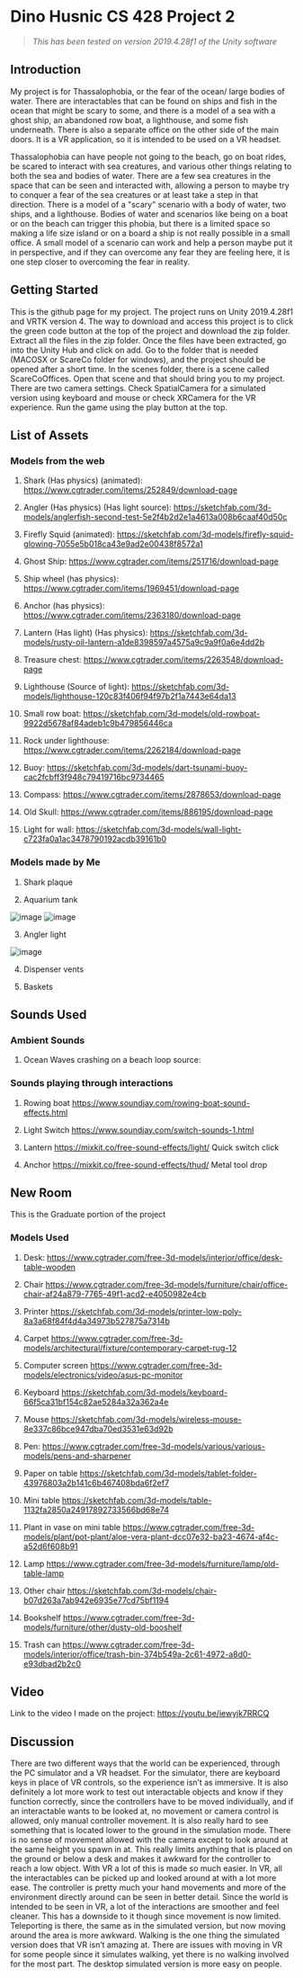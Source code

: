 # Dino Husnic CS 428 Project 2

> _This has been tested on version 2019.4.28f1 of the Unity software_

## Introduction

My project is for Thassalophobia, or the fear of the ocean/ large bodies of water. There are interactables that can be found on ships and fish in the ocean that might be scary to some, and there is a model of a sea with a ghost ship, an abandoned row boat, a lighthouse, and some fish underneath. There is also a separate office on the other side of the main doors. It is a VR application, so it is intended to be used on a VR headset. 

Thassalophobia can have people not going to the beach, go on boat rides, be scared to interact with sea creatures, and various other things relating to both the sea and bodies of water. There are a few sea creatures in the space that can be seen and interacted with, allowing a person to maybe try to conquer a fear of the sea creatures or at least take a step in that direction. There is a model of a "scary" scenario with a body of water, two ships, and a lighthouse. Bodies of water and scenarios like being on a boat or on the beach can trigger this phobia, but there is a limited space so making a life size island or on a board a ship is not really possible in a small office. A small model of a scenario can work and help a person maybe put it in perspective, and if they can overcome any fear they are feeling here, it is one step closer to overcoming the fear in reality.


## Getting Started

This is the github page for my project. The project runs on Unity 2019.4.28f1 and VRTK version 4. The way to download and access this project is to click the green code button at the top of the project and download the zip folder. Extract all the files in the zip folder. Once the files have been extracted, go into the Unity Hub and click on add. Go to the folder that is needed (MACOSX or ScareCo folder for windows), and the project should be opened after a short time. In the scenes folder, there is a scene called ScareCoOffices. Open that scene and that should bring you to my project. There are two camera settings. Check SpatialCamera for a simulated version using keyboard and mouse or check XRCamera for the VR experience. Run the game using the play button at the top.

## List of Assets

### Models from the web
1. Shark (Has physics) (animated): 
https://www.cgtrader.com/items/252849/download-page

2. Angler (Has physics) (Has light source):
https://sketchfab.com/3d-models/anglerfish-second-test-5e2f4b2d2e1a4613a008b6caaf40d50c

3. Firefly Squid (animated):
https://sketchfab.com/3d-models/firefly-squid-glowing-7055e5b018ca43e9ad2e00438f8572a1

4. Ghost Ship:
https://www.cgtrader.com/items/251716/download-page

5. Ship wheel (has physics):
https://www.cgtrader.com/items/1969451/download-page

6. Anchor (has physics):
https://www.cgtrader.com/items/2363180/download-page

7. Lantern (Has light) (Has physics):
https://sketchfab.com/3d-models/rusty-oil-lantern-a1de8398597a4575a9c9a9f0a6e4dd2b

8. Treasure chest:
https://www.cgtrader.com/items/2263548/download-page

9. Lighthouse (Source of light):
https://sketchfab.com/3d-models/lighthouse-120c83f406f94f97b2f1a7443e64da13

10. Small row boat:
https://sketchfab.com/3d-models/old-rowboat-9922d5678af84adeb1c9b479856446ca

11. Rock under lighthouse:
https://www.cgtrader.com/items/2262184/download-page

12. Buoy:
https://sketchfab.com/3d-models/dart-tsunami-buoy-cac2fcbff3f948c79419716bc9734465

13. Compass:
https://www.cgtrader.com/items/2878653/download-page

14. Old Skull:
https://www.cgtrader.com/items/886195/download-page

15. Light for wall:
https://sketchfab.com/3d-models/wall-light-c723fa0a1ac3478790192acdb39161b0

### Models made by Me

1. Shark plaque


2. Aquarium tank

![image](https://user-images.githubusercontent.com/90066544/137822810-5ff5d729-a19e-4626-8a91-9924b3b41b2e.png)
![image](https://user-images.githubusercontent.com/90066544/137822840-b618b71d-18f0-4e96-94db-1dac735e5f64.png)


3. Angler light

![image](https://user-images.githubusercontent.com/90066544/137822686-04e0f902-978d-4b9b-8230-8d968416dfec.png)

4. Dispenser vents


5. Baskets

## Sounds Used

### Ambient Sounds
1. Ocean Waves crashing on a beach loop source:

### Sounds playing through interactions

1. Rowing boat
https://www.soundjay.com/rowing-boat-sound-effects.html

2. Light Switch
https://www.soundjay.com/switch-sounds-1.html

3. Lantern
https://mixkit.co/free-sound-effects/light/
Quick switch click

4. Anchor
https://mixkit.co/free-sound-effects/thud/
Metal tool drop

## New Room

This is the Graduate portion of the project

### Models Used

1. Desk:
https://www.cgtrader.com/free-3d-models/interior/office/desk-table-wooden

2. Chair
https://www.cgtrader.com/free-3d-models/furniture/chair/office-chair-af24a879-7765-49f1-acd2-e4050982e4cb

3. Printer
https://sketchfab.com/3d-models/printer-low-poly-8a3a68f84f4d4a34973b527875a7314b

4. Carpet
https://www.cgtrader.com/free-3d-models/architectural/fixture/contemporary-carpet-rug-12

5. Computer screen
https://www.cgtrader.com/free-3d-models/electronics/video/asus-pc-monitor

6. Keyboard
https://sketchfab.com/3d-models/keyboard-66f5ca31bf154c82ae5284a32a362a4e

7. Mouse
https://sketchfab.com/3d-models/wireless-mouse-8e337c86bce947dba70ed3531e63d92b

8. Pen:
https://www.cgtrader.com/free-3d-models/various/various-models/pens-and-sharpener

9. Paper on table
https://sketchfab.com/3d-models/tablet-folder-43976803a2b141c6b467408bda6f2ef7

10. Mini table
https://sketchfab.com/3d-models/table-1132fa2850a24917892733566bd68e74

11. Plant in vase on mini table
https://www.cgtrader.com/free-3d-models/plant/pot-plant/aloe-vera-plant-dcc07e32-ba23-4674-af4c-a52d6f608b91

12. Lamp
https://www.cgtrader.com/free-3d-models/furniture/lamp/old-table-lamp

13. Other chair
https://sketchfab.com/3d-models/chair-b07d263a7ab942e6935e77cd75bf1194

14. Bookshelf
https://www.cgtrader.com/free-3d-models/furniture/other/dusty-old-booshelf

15. Trash can
https://www.cgtrader.com/free-3d-models/interior/office/trash-bin-374b549a-2c61-4972-a8d0-e93dbad2b2c0


## Video

Link to the video I made on the project:
https://youtu.be/iewyjk7RRCQ

## Discussion

There are two different ways that the world can be experienced, through the PC simulator and a VR headset. For the simulator, there are keyboard keys in place of VR controls, so the experience isn’t as immersive. It is also definitely a lot more work to test out interactable objects and know if they function correctly, since the controllers have to be moved individually, and if an interactable wants to be looked at, no movement or camera control is allowed, only manual controller movement. It is also really hard to see something that is located lower to the ground in the simulation mode. There is no sense of movement allowed with the camera except to look around at the same height you spawn in at. This really limits anything that is placed on the ground or below a desk and makes it awkward for the controller to reach a low object. With VR a lot of this is made so much easier. In VR, all the interactables can be picked up and looked around at with a lot more ease. The controller is pretty much your hand movements and more of the environment directly around can be seen in better detail.
Since the world is intended to be seen in VR, a lot of the interactions are smoother and feel cleaner. This has a downside to it though since movement is now limited. Teleporting is there, the same as in the simulated version, but now moving around the area is more awkward. Walking is the one thing the simulated version does that VR isn’t amazing at. There are issues with moving in VR for some people since it simulates walking, yet there is no walking involved for the most part. The desktop simulated version is more easy on people.
